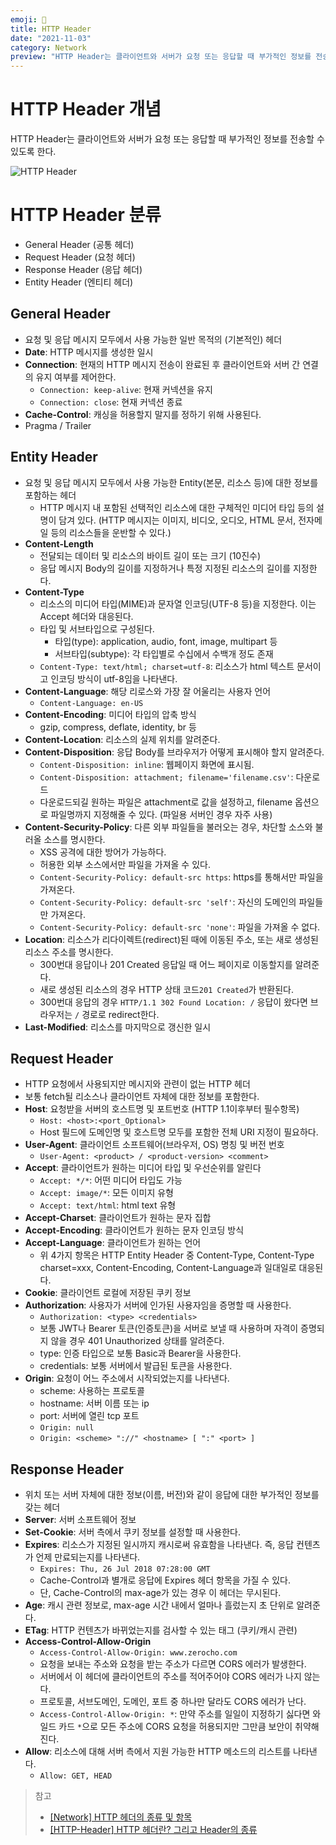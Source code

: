 ```yaml
---
emoji: 🎨
title: HTTP Header
date: "2021-11-03"
category: Network
preview: "HTTP Header는 클라이언트와 서버가 요청 또는 응답할 때 부가적인 정보를 전송할 수 있도록 한다.  General Header (공통 헤더), Request Header (요청 헤더), Response Header (응답 헤더), Entity Header (엔티티 헤더)  General Header는 요청 및 응답 메시지 모두에서 사용 가능한 일반 목적의 (기본적인) 헤더이다. Entity Header는 요청 및 응답 메시지 모두에서 사용 가능한 Entity(본문, 리소스 등)에 대한 정보를 포함하는 헤더이다."
---
```


# HTTP Header 개념

HTTP Header는 클라이언트와 서버가 요청 또는 응답할 때 부가적인 정보를 전송할 수 있도록 한다.

![HTTP Header](1.png)

# HTTP Header 분류

- General Header (공통 헤더)
- Request Header (요청 헤더)
- Response Header (응답 헤더)
- Entity Header (엔티티 헤더)

## General Header

- 요청 및 응답 메시지 모두에서 사용 가능한 일반 목적의 (기본적인) 헤더
- **Date**: HTTP 메시지를 생성한 일시
- **Connection**: 현재의 HTTP 메시지 전송이 완료된 후 클라이언트와 서버 간 연결의 유지 여부를 제어한다.
  - `Connection: keep-alive`: 현재 커넥션을 유지
  - `Connection: close`: 현재 커넥션 종료
- **Cache-Control**: 캐싱을 허용할지 말지를 정하기 위해 사용된다.
- Pragma / Trailer

## Entity Header

- 요청 및 응답 메시지 모두에서 사용 가능한 Entity(본문, 리소스 등)에 대한 정보를 포함하는 헤더
  - HTTP 메시지 내 포함된 선택적인 리소스에 대한 구체적인 미디어 타입 등의 설명이 담겨 있다. (HTTP 메시지는 이미지, 비디오, 오디오, HTML 문서, 전자메일 등의 리소스들을 운반할 수 있다.)
- **Content-Length**
  - 전달되는 데이터 및 리소스의 바이트 길이 또는 크기 (10진수)
  - 응답 메시지 Body의 길이를 지정하거나 특정 지정된 리소스의 길이를 지정한다.
- **Content-Type**
  - 리소스의 미디어 타입(MIME)과 문자열 인코딩(UTF-8 등)을 지정한다. 이는 Accept 헤더와 대응된다.
  - 타입 및 서브타입으로 구성된다.
    - 타입(type): application, audio, font, image, multipart 등
    - 서브타입(subtype): 각 타입별로 수십에서 수백개 정도 존재
  - `Content-Type: text/html; charset=utf-8`: 리소스가 html 텍스트 문서이고 인코딩 방식이 utf-8임을 나타낸다.
- **Content-Language**: 해당 리로스와 가장 잘 어울리는 사용자 언어
  - `Content-Language: en-US`
- **Content-Encoding**: 미디어 타입의 압축 방식
  - gzip, compress, deflate, identity, br 등
- **Content-Location**: 리소스의 실제 위치를 알려준다.
- **Content-Disposition**: 응답 Body를 브라우저가 어떻게 표시해야 할지 알려준다.
  - `Content-Disposition: inline`: 웹페이지 화면에 표시됨.
  - `Content-Disposition: attachment; filename='filename.csv'`: 다운로드
  - 다운로드되길 원하는 파일은 attachment로 값을 설정하고, filename 옵션으로 파일명까지 지정해줄 수 있다. (파일용 서버인 경우 자주 사용)
- **Content-Security-Policy**: 다른 외부 파일들을 불러오는 경우, 차단할 소스와 불러올 소스를 명시한다.
  - XSS 공격에 대한 방어가 가능하다.
  - 허용한 외부 소스에서만 파일을 가져올 수 있다.
  - `Content-Security-Policy: default-src https`: https를 통해서만 파일을 가져온다.
  - `Content-Security-Policy: default-src 'self'`: 자신의 도메인의 파일들만 가져온다.
  - `Content-Security-Policy: default-src 'none'`: 파일을 가져올 수 없다.
- **Location**: 리소스가 리다이렉트(redirect)된 때에 이동된 주소, 또는 새로 생성된 리소스 주소를 명시한다.
  - 300번대 응답이나 201 Created 응답일 때 어느 페이지로 이동할지를 알려준다.
  - 새로 생성된 리소스의 경우 HTTP 상태 코드`201 Created`가 반환된다.
  - 300번대 응답의 경우 `HTTP/1.1 302 Found Location: /` 응답이 왔다면 브라우저는 `/` 경로로 redirect한다.
- **Last-Modified**: 리소스를 마지막으로 갱신한 일시

## Request Header

- HTTP 요청에서 사용되지만 메시지와 관련이 없는 HTTP 헤더
- 보통 fetch될 리소스나 클라이언트 자체에 대한 정보를 포함한다.
- **Host**: 요청받을 서버의 호스트명 및 포트번호 (HTTP 1.1이후부터 필수항목)
  - `Host: <host>:<port_Optional>`
  - Host 필드에 도메인명 및 호스트명 모두를 포함한 전체 URI 지정이 필요하다.
- **User-Agent**: 클라이언트 소프트웨어(브라우저, OS) 명칭 및 버전 번호
  - `User-Agent: <product> / <product-version> <comment>`
- **Accept**: 클라이언트가 원하는 미디어 타입 및 우선순위를 알린다
  - `Accept: */*`: 어떤 미디어 타입도 가능
  - `Accept: image/*`: 모든 이미지 유형
  - `Accept: text/html`: html text 유형
- **Accept-Charset**: 클라이언트가 원하는 문자 집합
- **Accept-Encoding**: 클라이언트가 원하는 문자 인코딩 방식
- **Accept-Language**: 클라이언트가 원하는 언어
  - 위 4가지 항목은 HTTP Entity Header 중 Content-Type, Content-Type charset=xxx, Content-Encoding, Content-Language과 일대일로 대응된다.
- **Cookie**: 클라이언트 로컬에 저장된 쿠키 정보
- **Authorization**: 사용자가 서버에 인가된 사용자임을 증명할 때 사용한다.
  - `Authorization: <type> <credentials>`
  - 보통 JWT나 Bearer 토큰(인증토큰)을 서버로 보낼 때 사용하며 자격이 증명되지 않을 경우 401 Unauthorized 상태를 알려준다.
  - type: 인증 타입으로 보통 Basic과 Bearer을 사용한다.
  - credentials: 보통 서버에서 발급된 토큰을 사용한다.
- **Origin**: 요청이 어느 주소에서 시작되었는지를 나타낸다.
  - scheme: 사용하는 프로토콜
  - hostname: 서버 이름 또는 ip
  - port: 서버에 열린 tcp 포트
  - `Origin: null`
  - `Origin: <scheme> "://" <hostname> [ ":" <port> ]`

## Response Header

- 위치 또는 서버 자체에 대한 정보(이름, 버전)와 같이 응답에 대한 부가적인 정보를 갖는 헤더
- **Server**: 서버 소프트웨어 정보
- **Set-Cookie**: 서버 측에서 쿠키 정보를 설정할 때 사용한다.
- **Expires**: 리소스가 지정된 일시까지 캐시로써 유효함을 나타낸다. 즉, 응답 컨텐츠가 언제 만료되는지를 나타낸다.
  - `Expires: Thu, 26 Jul 2018 07:28:00 GMT`
  - Cache-Control과 별개로 응답에 Expires 헤더 항목을 가질 수 있다.
  - 단, Cache-Control의 max-age가 있는 경우 이 헤더는 무시된다.
- **Age**: 캐시 관련 정보로, max-age 시간 내에서 얼마나 흘렀는지 초 단위로 알려준다.
- **ETag**: HTTP 컨텐츠가 바뀌었는지를 검사할 수 있는 태그 (쿠키/캐시 관련)
- **Access-Control-Allow-Origin**
  - `Access-Control-Allow-Origin: www.zerocho.com`
  - 요청을 보내는 주소와 요청을 받는 주소가 다르면 CORS 에러가 발생한다.
  - 서버에서 이 헤더에 클라이언트의 주소를 적어주어야 CORS 에러가 나지 않는다.
  - 프로토콜, 서브도메인, 도메인, 포트 중 하나만 달라도 CORS 에러가 난다.
  - `Access-Control-Allow-Origin: *`: 만약 주소를 일일이 지정하기 싫다면 와일드 카드 `*`으로 모든 주소에 CORS 요청을 허용되지만 그만큼 보안이 취약해진다.
- **Allow**: 리소스에 대해 서버 측에서 지원 가능한 HTTP 메소드의 리스트를 나타낸다.
  - `Allow: GET, HEAD`

> 참고
>
> - [[Network] HTTP 헤더의 종류 및 항목](https://gmlwjd9405.github.io/2019/01/28/http-header-types.html)
> - [[HTTP-Header] HTTP 헤더란? 그리고 Header의 종류](https://wonit.tistory.com/308?category=749910)
